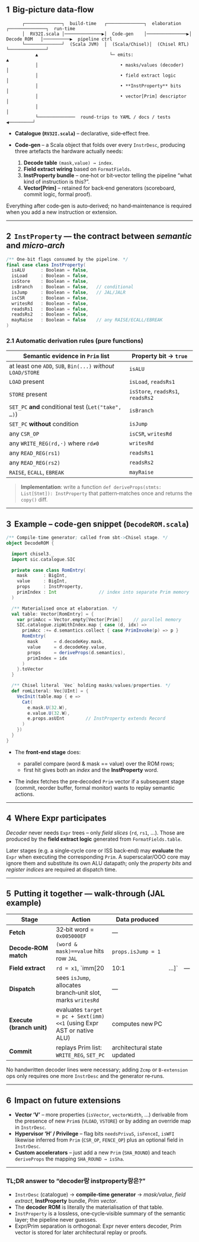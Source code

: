## 1  Big‑picture data‑flow

```text
      ┌──────────────┐  build‑time   ┌──────────────┐  elaboration   ┌──────────────┐  run‑time
      │  RV32I.scala │──────────────▶│  Code‑gen    │───────────────▶│ Decode ROM   │──────────▶  pipeline ctrl
      └──────────────┘  (Scala JVM)  │  (Scala/Chisel)│  (Chisel RTL) └──────────────┘
           ▲                           └─ emits:                          ▲
           │                               • masks/values (decoder)       │
           │                               • field extract logic          │
           │                               • **InstProperty** bits        │
           │                               • vector[Prim] descriptor      │
           │                                                              │
           └──────────────  round‑trips to YAML / docs / tests  ◀─────────┘
```

* **Catalogue (`RV32I.scala`)** – declarative, side‑effect free.
* **Code‑gen** – a Scala object that folds over every `InstrDesc`,
  producing three artefacts the hardware actually needs:

  1. **Decode table** `(mask,value) → index`.
  2. **Field extract wiring** based on `FormatFields`.
  3. **InstProperty bundle** – one‑hot or bit‑vector telling the pipeline
     “what kind of instruction is this?”.
  4. **Vector\[Prim]** – retained for back‑end generators
     (scoreboard, commit logic, formal proof).

Everything after code‑gen is auto‑derived; no hand‑maintenance is required
when you add a new instruction or extension.

---

## 2  `InstProperty` — the contract between *semantic* and *micro‑arch*

```scala
/** One‑bit flags consumed by the pipeline. */
final case class InstProperty(
  isALU      : Boolean = false,
  isLoad     : Boolean = false,
  isStore    : Boolean = false,
  isBranch   : Boolean = false,   // conditional
  isJump     : Boolean = false,   // JAL/JALR
  isCSR      : Boolean = false,
  writesRd   : Boolean = false,
  readsRs1   : Boolean = false,
  readsRs2   : Boolean = false,
  mayRaise   : Boolean = false    // any RAISE/ECALL/EBREAK
)
```

### 2.1 Automatic derivation rules (pure functions)

| Semantic evidence in `Prim` list                             | Property bit → `true`             |
| ------------------------------------------------------------ | --------------------------------- |
| at least one `ADD`, `SUB`, `Bin(...)` *without* `LOAD/STORE` | `isALU`                           |
| `LOAD` present                                               | `isLoad`, `readsRs1`              |
| `STORE` present                                              | `isStore`, `readsRs1`, `readsRs2` |
| `SET_PC` **and** conditional test (`Let("take", …)`)         | `isBranch`                        |
| `SET_PC` **without** condition                               | `isJump`                          |
| any `CSR_OP`                                                 | `isCSR`, `writesRd`               |
| any `WRITE_REG(rd,·)` where `rd≠0`                           | `writesRd`                        |
| any `READ_REG(rs1)`                                          | `readsRs1`                        |
| any `READ_REG(rs2)`                                          | `readsRs2`                        |
| `RAISE`, `ECALL`, `EBREAK`                                   | `mayRaise`                        |

> **Implementation**: write a function
> `def deriveProps(stmts: List[Stmt]): InstProperty`
> that pattern‑matches once and returns the `copy()` diff.

---

## 3  Example – code‑gen snippet (`DecodeROM.scala`)

```scala
/** Compile‑time generator; called from sbt‑>Chisel stage. */
object DecodeROM {

  import chisel3._
  import sic.catalogue.SIC

  private case class RomEntry(
    mask      : BigInt,
    value     : BigInt,
    props     : InstProperty,
    primIndex : Int                // index into separate Prim memory
  )

  /** Materialised once at elaboration. */
  val table: Vector[RomEntry] = {
    var primAcc = Vector.empty[Vector[Prim]]    // parallel memory
    SIC.catalogue.zipWithIndex.map { case (d, idx) =>
      primAcc :+= d.semantics.collect { case PrimInvoke(p) => p }
      RomEntry(
        mask      = d.decodeKey.mask,
        value     = d.decodeKey.value,
        props     = deriveProps(d.semantics),
        primIndex = idx
      )
    }.toVector
  }

  /** Chisel literal `Vec` holding masks/values/properties. */
  def romLiteral: Vec[UInt] = {
    VecInit(table.map { e =>
      Cat(
        e.mask.U(32.W),
        e.value.U(32.W),
        e.props.asUInt        // InstProperty extends Record
      )
    })
  }
}
```

* The **front‑end stage** does:

  * parallel compare (word & mask == value) over the ROM rows;
  * first hit gives both an *index* and the **InstProperty** word.
* The index fetches the pre‑decoded `Prim` vector if a subsequent stage
  (commit, reorder buffer, formal monitor) wants to replay semantic actions.

---

## 4  Where **Expr** participates

*Decoder* never needs `Expr` trees – only *field slices* (`rd`, `rs1`, …).
Those are produced by the **field extract logic** generated from
`FormatFields.table`.

Later stages (e.g. a single‑cycle core or ISS back‑end) may **evaluate**
the `Expr` when executing the corresponding `Prim`.
A superscalar/OOO core may ignore them and substitute its own ALU datapath;
only the *property bits* and *register indices* are required at dispatch time.

---

## 5  Putting it together — walk‑through (JAL example)

| Stage                     | Action                                                                | Data produced               |      |   |
| ------------------------- | --------------------------------------------------------------------- | --------------------------- | ---- | - |
| **Fetch**                 | 32‑bit word = `0x005000EF`                                            | —                           |      |   |
| **Decode‑ROM match**      | `(word & mask)==value` hits row `JAL`                                 | `props.isJump = 1`          |      |   |
| **Field extract**         | `rd = x1`, \`imm\[20                                                  | 10:1                        | …]\` | — |
| **Dispatch**              | sees `isJump`, allocates branch‑unit slot, marks `writesRd`           | —                           |      |   |
| **Execute (branch unit)** | evaluates `target = pc + Sext(imm)<<1` (using Expr AST or native ALU) | computes new PC             |      |   |
| **Commit**                | replays Prim list:<br/>`WRITE_REG`, `SET_PC`                          | architectural state updated |      |   |

No handwritten decoder lines were necessary;
adding `Zcmp` or `B‑extension` ops only requires one more `InstrDesc`
and the generator re‑runs.

---

## 6  Impact on future extensions

* **Vector ‘V’** – more properties (`isVector`, `vectorWidth`, …) derivable
  from the presence of new `Prim`s (`VLOAD`, `VSTORE`) or by adding
  an override map in `InstrDesc`.
* **Hypervisor ‘H’ / Privilege** – flag bits `needsPriv≥S`,
  `isFenceI`, `isWFI` likewise inferred from `Prim` (`CSR_OP`, `FENCE_OP`)
  plus an optional field in `InstrDesc`.
* **Custom accelerators** – just add a new `Prim` (`SHA_ROUND`)
  and teach `deriveProps` the mapping `SHA_ROUND → isSha`.

---

### TL;DR answer to “decoder랑 instproperty랑은?”

* `InstrDesc` (catalogue) → **compile‑time generator** →
  *mask/value*, *field extract*, **InstProperty** bundle, *Prim vector*.
* The **decoder ROM** is literally the materialisation of that table.
* `InstProperty` is a lossless, one‑cycle‑visible summary of the
  semantic layer; the pipeline never guesses.
* Expr/Prim separation is orthogonal: Expr never enters decoder,
  Prim vector is stored for later architectural replay or proofs.